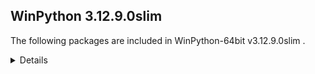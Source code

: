 ## WinPython 3.12.9.0slim

The following packages are included in WinPython-64bit v3.12.9.0slim .

<details>

### Tools

Name | Version | Description
-----|---------|------------


### Python packages

Name | Version | Description
-----|---------|------------
[Python](http://www.python.org/) | 3.12.9 | Python programming language with standard library
[absl_py](https://pypi.org/project/absl_py) | 2.0.0 | Abseil Python Common Libraries, see https://github.com/abseil/abseil-py.
[adbc_driver_manager](https://pypi.org/project/adbc_driver_manager) | 1.3.0 | A generic entrypoint for ADBC drivers.
[aiofiles](https://pypi.org/project/aiofiles) | 23.2.1 | File support for asyncio.
[aiohappyeyeballs](https://pypi.org/project/aiohappyeyeballs) | 2.4.4 | Happy Eyeballs for asyncio
[aiohttp](https://pypi.org/project/aiohttp) | 3.11.11 | Async http client/server framework (asyncio)
[aiosignal](https://pypi.org/project/aiosignal) | 1.3.1 | aiosignal: a list of registered asynchronous callbacks
[aiosqlite](https://pypi.org/project/aiosqlite) | 0.20.0 | asyncio bridge to the standard sqlite3 module
[alabaster](https://pypi.org/project/alabaster) | 0.7.16 | A light, configurable Sphinx theme
[alembic](https://pypi.org/project/alembic) | 1.13.1 | A database migration tool for SQLAlchemy.
[altair](https://pypi.org/project/altair) | 5.5.0 | Vega-Altair: A declarative statistical visualization library for Python.
[aniso8601](https://pypi.org/project/aniso8601) | 9.0.1 | A library for parsing ISO 8601 strings.
[annotated_types](https://pypi.org/project/annotated_types) | 0.6.0 | Reusable constraint types to use with typing.Annotated
[ansicolors](https://pypi.org/project/ansicolors) | 1.1.8 | ANSI colors for Python
[anthropic](https://pypi.org/project/anthropic) | 0.42.0 | The official Python library for the anthropic API
[anyio](https://pypi.org/project/anyio) | 4.7.0 | High level compatibility layer for multiple asynchronous event loop implementations
[anywidget](https://pypi.org/project/anywidget) | 0.9.12 | custom jupyter widgets made easy
[appdirs](https://pypi.org/project/appdirs) | 1.4.4 | A small Python module for determining appropriate platform-specific dirs, e.g. a "user data dir".
[argon2_cffi](https://pypi.org/project/argon2_cffi) | 23.1.0 | Argon2 for Python
[argon2_cffi_bindings](https://pypi.org/project/argon2_cffi_bindings) | 21.2.0 | Low-level CFFI bindings for Argon2
[array_api_compat](https://pypi.org/project/array_api_compat) | 1.10.0 | A wrapper around NumPy and other array libraries to make them compatible with the Array API standard
[arrow](https://pypi.org/project/arrow) | 1.3.0 | Better dates & times for Python
[asgi_csrf](https://pypi.org/project/asgi_csrf) | 0.9 | ASGI middleware for protecting against CSRF attacks
[asgiref](https://pypi.org/project/asgiref) | 3.8.1 | ASGI specs, helper code, and adapters
[asn1crypto](https://pypi.org/project/asn1crypto) | 1.5.1 | Fast ASN.1 parser and serializer with definitions for private keys, public keys, certificates, CRL, OCSP, CMS, PKCS#3, PKCS#7, PKCS#8, PKCS#12, 
[asteval](https://pypi.org/project/asteval) | 0.9.31 | Safe, minimalistic evaluator of python expression using ast module
[astroid](https://pypi.org/project/astroid) | 3.1.0 | An abstract syntax tree for Python with inference support.
[astropy](https://pypi.org/project/astropy) | 6.1.6 | Astronomy and astrophysics core library
[astropy_iers_data](https://pypi.org/project/astropy_iers_data) | 0.2024.12.23.0.33.24 | IERS Earth Rotation and Leap Second tables for the astropy core package
[asttokens](https://pypi.org/project/asttokens) | 2.4.1 | Annotate AST trees with source code positions
[async_lru](https://pypi.org/project/async_lru) | 2.0.4 | Simple LRU cache for asyncio
[atomicwrites](https://pypi.org/project/atomicwrites) | 1.4.0 | Atomic file writes.
[attrs](https://pypi.org/project/attrs) | 23.2.0 | Classes Without Boilerplate
[autopep8](https://pypi.org/project/autopep8) | 2.0.4 | A tool that automatically formats Python code to conform to the PEP 8 style guide
[azure_core](https://pypi.org/project/azure_core) | 1.30.2 | Microsoft Azure Core Library for Python
[azure_cosmos](https://pypi.org/project/azure_cosmos) | 4.7.0 | Microsoft Azure Cosmos Client Library for Python
[azure_identity](https://pypi.org/project/azure_identity) | 1.16.1 | Microsoft Azure Identity Library for Python
[babel](https://pypi.org/project/babel) | 2.16.0 | Internationalization utilities
[baresql](https://pypi.org/project/baresql) | 1.0.0 | playing SQL directly on Python datas
[bcrypt](https://pypi.org/project/bcrypt) | 4.0.1 | Modern password hashing for your software and your servers
[beautifulsoup4](https://pypi.org/project/beautifulsoup4) | 4.12.2 | Screen-scraping library
[binaryornot](https://pypi.org/project/binaryornot) | 0.4.4 | Ultra-lightweight pure Python package to check if a file is binary or text.
[black](https://pypi.org/project/black) | 24.10.0 | The uncompromising code formatter.
[bleach](https://pypi.org/project/bleach) | 6.1.0 | An easy safelist-based HTML-sanitizing tool.
[blinker](https://pypi.org/project/blinker) | 1.9.0 | Fast, simple object-to-object and broadcast signaling
[bokeh](https://pypi.org/project/bokeh) | 3.6.3 | Interactive plots and applications in the browser from Python
[branca](https://pypi.org/project/branca) | 0.8.0 | Generate complex HTML+JS pages with Python
[brotli](https://pypi.org/project/brotli) | 1.1.0 | Python bindings for the Brotli compression library
[build](https://pypi.org/project/build) | 1.2.2.post1 | A simple, correct Python build frontend
[cachetools](https://pypi.org/project/cachetools) | 5.4.0 | Extensible memoizing collections and decorators
[certifi](https://pypi.org/project/certifi) | 2024.6.2 | Python package for providing Mozilla's CA Bundle.
[cffi](https://pypi.org/project/cffi) | 1.17.1 | Foreign Function Interface for Python calling C code.
[chardet](https://pypi.org/project/chardet) | 5.2.0 | Universal encoding detector for Python 3
[charset_normalizer](https://pypi.org/project/charset_normalizer) | 3.4.0 | The Real First Universal Charset Detector. Open, modern and actively maintained alternative to Chardet.
[clarabel](https://pypi.org/project/clarabel) | 0.10.0 | Clarabel Conic Interior Point Solver for Rust / Python
[click](https://pypi.org/project/click) | 8.1.7 | Composable command line interface toolkit
[click_default_group](https://pypi.org/project/click_default_group) | 1.2.4 | click_default_group
[cloudpickle](https://pypi.org/project/cloudpickle) | 3.0.0 | Pickler class to extend the standard pickle.Pickler functionality
[cohere](https://pypi.org/project/cohere) | 5.13.12 | 
[colorama](https://pypi.org/project/colorama) | 0.4.6 | Cross-platform colored terminal text.
[colorcet](https://pypi.org/project/colorcet) | 3.1.0 | Collection of perceptually uniform colormaps
[colorlog](https://pypi.org/project/colorlog) | 6.8.2 | Add colours to the output of Python's logging module.
[comm](https://pypi.org/project/comm) | 0.2.2 | Jupyter Python Comm implementation, for usage in ipykernel, xeus-python etc.
[contourpy](https://pypi.org/project/contourpy) | 1.3.1 | Python library for calculating contours of 2D quadrilateral grids
[cookiecutter](https://pypi.org/project/cookiecutter) | 2.6.0 | A command-line utility that creates projects from project templates, e.g
[cryptography](https://pypi.org/project/cryptography) | 44.0.0 | cryptography is a package which provides cryptographic recipes and primitives to Python developers.
[cvxopt](https://pypi.org/project/cvxopt) | 1.3.2 | Convex optimization package
[cvxpy](https://pypi.org/project/cvxpy) | 1.6.0 | A domain-specific language for modeling convex optimization problems in Python.
[cycler](https://pypi.org/project/cycler) | 0.12.1 | Composable style cycles
[cython](https://pypi.org/project/cython) | 3.0.11 | The Cython compiler for writing C extensions in the Python language.
[cytoolz](https://pypi.org/project/cytoolz) | 1.0.1 | Cython implementation of Toolz: High performance functional utilities
[dask](https://pypi.org/project/dask) | 2024.12.1 | Parallel PyData with Task Scheduling
[dask_expr](https://pypi.org/project/dask_expr) | 1.1.21 | High Level Expressions for Dask 
[datasette](https://pypi.org/project/datasette) | 0.64.8 | An open source multi-tool for exploring and publishing data
[datasette_graphql](https://pypi.org/project/datasette_graphql) | 2.2 | Datasette plugin providing an automatic GraphQL API for your SQLite databases
[datashader](https://pypi.org/project/datashader) | 0.16.3 | Data visualization toolchain based on aggregating into a grid
[deap](https://pypi.org/project/deap) | 1.4.2 | Distributed Evolutionary Algorithms in Python
[debugpy](https://pypi.org/project/debugpy) | 1.8.0 | An implementation of the Debug Adapter Protocol for Python
[decorator](https://pypi.org/project/decorator) | 5.1.1 | Decorators for Humans
[defusedxml](https://pypi.org/project/defusedxml) | 0.7.1 | XML bomb protection for Python stdlib modules
[diff_match_patch](https://pypi.org/project/diff_match_patch) | 20230430 | Diff Match and Patch
[dill](https://pypi.org/project/dill) | 0.3.9 | serialize all of Python
[distributed](https://pypi.org/project/distributed) | 2024.12.1 | Distributed scheduler for Dask
[distro](https://pypi.org/project/distro) | 1.8.0 | Distro - an OS platform information API
[django](https://pypi.org/project/django) | 5.0.7 | A high-level Python web framework that encourages rapid development and clean, pragmatic design.
[dnspython](https://pypi.org/project/dnspython) | 2.6.1 | DNS toolkit
[docstring_to_markdown](https://pypi.org/project/docstring_to_markdown) | 0.13 | On the fly conversion of Python docstrings to markdown
[docutils](https://pypi.org/project/docutils) | 0.21.2 | Docutils -- Python Documentation Utilities
[duckdb](https://pypi.org/project/duckdb) | 1.2.0 | DuckDB in-process database
[entrypoints](https://pypi.org/project/entrypoints) | 0.4 | Discover and load entry points from installed packages.
[et_xmlfile](https://pypi.org/project/et_xmlfile) | 1.1.0 | An implementation of lxml.xmlfile for the standard library
[eval_type_backport](https://pypi.org/project/eval_type_backport) | 0.2.2 | Like `typing._eval_type`, but lets older Python versions use newer typing features.
[executing](https://pypi.org/project/executing) | 2.0.1 | Get the currently executing AST node of a frame, and other information
[faker](https://pypi.org/project/faker) | 33.3.1 | Faker is a Python package that generates fake data for you.
[fast_histogram](https://pypi.org/project/fast_histogram) | 0.14 | Fast simple 1D and 2D histograms
[fastapi](https://pypi.org/project/fastapi) | 0.115.6 | FastAPI framework, high performance, easy to learn, fast to code, ready for production
[fastavro](https://pypi.org/project/fastavro) | 1.10.0 | Fast read/write of AVRO files
[fastjsonschema](https://pypi.org/project/fastjsonschema) | 2.18.0 | Fastest Python implementation of JSON schema
[filelock](https://pypi.org/project/filelock) | 3.14.0 | A platform independent file lock.
[flake8](https://pypi.org/project/flake8) | 7.1.1 | the modular source code checker: pep8 pyflakes and co
[flask](https://pypi.org/project/flask) | 3.1.0 | A simple framework for building complex web applications.
[flit](https://pypi.org/project/flit) | 3.10.1 | A simple packaging tool for simple packages.
[flit_core](https://pypi.org/project/flit_core) | 3.10.1 | Distribution-building parts of Flit. See flit package for more information
[folium](https://pypi.org/project/folium) | 0.18.0 | Make beautiful maps with Leaflet.js & Python
[fonttools](https://pypi.org/project/fonttools) | 4.55.3 | Tools to manipulate font files
[fqdn](https://pypi.org/project/fqdn) | 1.5.1 | Validates fully-qualified domain names against RFC 1123, so that they are acceptable to modern bowsers
[frozenlist](https://pypi.org/project/frozenlist) | 1.5.0 | A list-like structure which implements collections.abc.MutableSequence
[fsspec](https://pypi.org/project/fsspec) | 2024.6.1 | File-system specification
[fuzzywuzzy](https://pypi.org/project/fuzzywuzzy) | 0.18.0 | Fuzzy string matching in python
[geographiclib](https://pypi.org/project/geographiclib) | 2.0 | The geodesic routines from GeographicLib
[geopandas](https://pypi.org/project/geopandas) | 1.0.1 | Geographic pandas extensions
[geopy](https://pypi.org/project/geopy) | 2.4.1 | Python Geocoding Toolbox
[gitdb](https://pypi.org/project/gitdb) | 4.0.10 | Git Object Database
[gitpython](https://pypi.org/project/gitpython) | 3.1.32 | GitPython is a Python library used to interact with Git repositories
[google_auth](https://pypi.org/project/google_auth) | 2.37.0 | Google Authentication Library
[graphene](https://pypi.org/project/graphene) | 3.3 | GraphQL Framework for Python
[graphql_core](https://pypi.org/project/graphql_core) | 3.2.3 | GraphQL implementation for Python, a port of GraphQL.js, the JavaScript reference implementation for GraphQL.
[graphql_relay](https://pypi.org/project/graphql_relay) | 3.2.0 | Relay library for graphql-core
[greenlet](https://pypi.org/project/greenlet) | 3.1.1 | Lightweight in-process concurrent programming
[griffe](https://pypi.org/project/griffe) | 1.5.5 | Signatures for entire Python programs
[groq](https://pypi.org/project/groq) | 0.13.1 | The official Python library for the groq API
[guidata](https://pypi.org/project/guidata) | 3.7.1 | Automatic GUI generation for easy dataset editing and display
[h11](https://pypi.org/project/h11) | 0.14.0 | A pure-Python, bring-your-own-I/O implementation of HTTP/1.1
[h2](https://pypi.org/project/h2) | 4.1.0 | HTTP/2 State-Machine based protocol implementation
[h5py](https://pypi.org/project/h5py) | 3.12.1 | Read and write HDF5 files from Python
[hatchling](https://pypi.org/project/hatchling) | 1.27.0 | Modern, extensible Python build backend
[holoviews](https://pypi.org/project/holoviews) | 1.20.0 | A high-level plotting API for the PyData ecosystem built on HoloViews.
[hpack](https://pypi.org/project/hpack) | 4.0.0 | Pure-Python HPACK header compression
[html5lib](https://pypi.org/project/html5lib) | 1.1 | HTML parser based on the WHATWG HTML specification
[httpcore](https://pypi.org/project/httpcore) | 1.0.5 | A minimal low-level HTTP client.
[httpie](https://pypi.org/project/httpie) | 3.2.4 | HTTPie: modern, user-friendly command-line HTTP client for the API era.
[httpx](https://pypi.org/project/httpx) | 0.27.2 | The next generation HTTP client.
[httpx_sse](https://pypi.org/project/httpx_sse) | 0.4.0 | Consume Server-Sent Event (SSE) messages with HTTPX.
[huggingface_hub](https://pypi.org/project/huggingface_hub) | 0.28.1 | Client library to download and publish models, datasets and other repos on the huggingface.co hub
[hupper](https://pypi.org/project/hupper) | 1.12 | Integrated process monitor for developing and reloading daemons.
[hvplot](https://pypi.org/project/hvplot) | 0.11.2 | A high-level plotting API for the PyData ecosystem built on HoloViews.
[hypercorn](https://pypi.org/project/hypercorn) | 0.16.0 | A ASGI Server based on Hyper libraries and inspired by Gunicorn
[hyperframe](https://pypi.org/project/hyperframe) | 6.0.1 | HTTP/2 framing layer for Python
[hypothesis](https://pypi.org/project/hypothesis) | 6.122.3 | A library for property-based testing
[idna](https://pypi.org/project/idna) | 3.7 | Internationalized Domain Names in Applications (IDNA)
[imageio](https://pypi.org/project/imageio) | 2.33.1 | Library for reading and writing a wide range of image, video, scientific, and volumetric data formats.
[imagesize](https://pypi.org/project/imagesize) | 1.4.1 | Getting image size from png/jpeg/jpeg2000/gif file
[imbalanced_learn](https://pypi.org/project/imbalanced_learn) | 0.13.0 | Toolbox for imbalanced dataset in machine learning
[importlib_metadata](https://pypi.org/project/importlib_metadata) | 7.1.0 | Read metadata from Python packages
[inflection](https://pypi.org/project/inflection) | 0.5.1 | A port of Ruby on Rails inflector to Python
[iniconfig](https://pypi.org/project/iniconfig) | 2.0.0 | brain-dead simple config-ini parsing
[intervaltree](https://pypi.org/project/intervaltree) | 3.0.2 | Editable interval tree data structure for Python 2 and 3
[ipycanvas](https://pypi.org/project/ipycanvas) | 0.13.3 | Interactive widgets library exposing the browser's Canvas API
[ipykernel](https://pypi.org/project/ipykernel) | 6.29.5 | IPython Kernel for Jupyter
[ipyleaflet](https://pypi.org/project/ipyleaflet) | 0.19.2 | A Jupyter widget for dynamic Leaflet maps
[ipympl](https://pypi.org/project/ipympl) | 0.9.6 | Matplotlib Jupyter Extension
[ipython](https://pypi.org/project/ipython) | 8.32.0 | IPython: Productive Interactive Computing
[ipython_genutils](https://pypi.org/project/ipython_genutils) | 0.2.0 | Vestigial utilities from IPython
[ipython_sql](https://pypi.org/project/ipython_sql) | 0.5.0 | RDBMS access via IPython
[ipywidgets](https://pypi.org/project/ipywidgets) | 8.1.5 | Jupyter interactive widgets
[isoduration](https://pypi.org/project/isoduration) | 20.11.0 | Operations with ISO 8601 durations
[isort](https://pypi.org/project/isort) | 5.13.2 | A Python utility / library to sort Python imports.
[itsdangerous](https://pypi.org/project/itsdangerous) | 2.2.0 | Safely pass data to untrusted environments and back.
[janus](https://pypi.org/project/janus) | 2.0.0 | Mixed sync-async queue to interoperate between asyncio tasks and classic threads
[jaraco_classes](https://pypi.org/project/jaraco_classes) | 3.4.0 | Utility functions for Python class constructs
[jaraco_context](https://pypi.org/project/jaraco_context) | 6.0.1 | Useful decorators and context managers
[jaraco_functools](https://pypi.org/project/jaraco_functools) | 4.1.0 | Functools like those found in stdlib
[jedi](https://pypi.org/project/jedi) | 0.19.2 | An autocompletion tool for Python that can be used for text editors.
[jellyfish](https://pypi.org/project/jellyfish) | 1.1.3 | Approximate and phonetic matching of strings.
[jinja2](https://pypi.org/project/jinja2) | 3.1.2 | A very fast and expressive template engine.
[jiter](https://pypi.org/project/jiter) | 0.8.2 | Fast iterable JSON parser.
[joblib](https://pypi.org/project/joblib) | 1.4.2 | Lightweight pipelining with Python functions
[json5](https://pypi.org/project/json5) | 0.9.14 | A Python implementation of the JSON5 data format.
[jsonpatch](https://pypi.org/project/jsonpatch) | 1.33 | Apply JSON-Patches (RFC 6902) 
[jsonpath_python](https://pypi.org/project/jsonpath_python) | 1.0.6 | A more powerful JSONPath implementation in modern python
[jsonpointer](https://pypi.org/project/jsonpointer) | 2.4 | Identify specific nodes in a JSON document (RFC 6901) 
[jsonschema](https://pypi.org/project/jsonschema) | 4.19.2 | An implementation of JSON Schema validation for Python
[jsonschema_specifications](https://pypi.org/project/jsonschema_specifications) | 2023.12.1 | The JSON Schema meta-schemas and vocabularies, exposed as a Registry
[julia](https://pypi.org/project/julia) | 0.6.2 | Julia/Python bridge with IPython support.
[jupyter](https://pypi.org/project/jupyter) | 1.1.1 | Jupyter metapackage. Install all the Jupyter components in one go.
[jupyter_bokeh](https://pypi.org/project/jupyter_bokeh) | 4.0.5 | A Jupyter extension for rendering Bokeh content.
[jupyter_client](https://pypi.org/project/jupyter_client) | 8.6.2 | Jupyter protocol implementation and client libraries
[jupyter_console](https://pypi.org/project/jupyter_console) | 6.6.3 | Jupyter terminal console
[jupyter_core](https://pypi.org/project/jupyter_core) | 5.7.2 | Jupyter core package. A base package on which Jupyter projects rely.
[jupyter_events](https://pypi.org/project/jupyter_events) | 0.10.0 | Jupyter Event System library
[jupyter_leaflet](https://pypi.org/project/jupyter_leaflet) | 0.19.2 | ipyleaflet extensions for JupyterLab and Jupyter Notebook
[jupyter_lsp](https://pypi.org/project/jupyter_lsp) | 2.2.5 | Multi-Language Server WebSocket proxy for Jupyter Notebook/Lab server
[jupyter_server](https://pypi.org/project/jupyter_server) | 2.14.2 | The backend—i.e. core services, APIs, and REST endpoints—to Jupyter web applications.
[jupyter_server_terminals](https://pypi.org/project/jupyter_server_terminals) | 0.5.3 | A Jupyter Server Extension Providing Terminals.
[jupyterlab](https://pypi.org/project/jupyterlab) | 4.3.5 | JupyterLab computational environment
[jupyterlab_pygments](https://pypi.org/project/jupyterlab_pygments) | 0.3.0 | Pygments theme using JupyterLab CSS variables
[jupyterlab_server](https://pypi.org/project/jupyterlab_server) | 2.27.3 | A set of server components for JupyterLab and JupyterLab like applications.
[jupyterlab_widgets](https://pypi.org/project/jupyterlab_widgets) | 3.0.13 | Jupyter interactive widgets for JupyterLab
[keras](https://pypi.org/project/keras) | 3.8.0 | Multi-backend Keras
[keyring](https://pypi.org/project/keyring) | 25.6.0 | Store and access your passwords safely.
[kiwisolver](https://pypi.org/project/kiwisolver) | 1.4.8 | A fast implementation of the Cassowary constraint solver
[langchain](https://pypi.org/project/langchain) | 0.3.18 | Building applications with LLMs through composability
[langchain_core](https://pypi.org/project/langchain_core) | 0.3.34 | Building applications with LLMs through composability
[langchain_text_splitters](https://pypi.org/project/langchain_text_splitters) | 0.3.6 | LangChain text splitting utilities
[langsmith](https://pypi.org/project/langsmith) | 0.2.11 | Client library to connect to the LangSmith LLM Tracing and Evaluation Platform.
[lazy_loader](https://pypi.org/project/lazy_loader) | 0.4 | Makes it easy to load subpackages and functions on demand.
[linkify_it_py](https://pypi.org/project/linkify_it_py) | 2.0.2 | Links recognition library with FULL unicode support.
[llvmlite](https://pypi.org/project/llvmlite) | 0.44.0 | lightweight wrapper around basic LLVM functionality
[lmfit](https://pypi.org/project/lmfit) | 1.3.1 | Least-Squares Minimization with Bounds and Constraints
[locket](https://pypi.org/project/locket) | 1.0.0 | File-based locks for Python on Linux and Windows
[logfire_api](https://pypi.org/project/logfire_api) | 3.5.3 | Shim for the Logfire SDK which does nothing unless Logfire is installed
[lxml](https://pypi.org/project/lxml) | 5.3.0 | Powerful and Pythonic XML processing library combining libxml2/libxslt with the ElementTree API.
[mako](https://pypi.org/project/mako) | 1.3.5 | A super-fast templating language that borrows the best ideas from the existing templating languages.
[markdown](https://pypi.org/project/markdown) | 3.5.1 | Python implementation of John Gruber's Markdown.
[markdown_it_py](https://pypi.org/project/markdown_it_py) | 2.2.0 | Python port of markdown-it. Markdown parsing, done right!
[markupsafe](https://pypi.org/project/markupsafe) | 3.0.2 | Safely add untrusted strings to HTML/XML markup.
[matplotlib](https://pypi.org/project/matplotlib) | 3.10.0 | Python plotting package
[matplotlib_inline](https://pypi.org/project/matplotlib_inline) | 0.1.7 | Inline Matplotlib backend for Jupyter
[maturin](https://pypi.org/project/maturin) | 1.8.1 | Build and publish crates with pyo3, cffi and uniffi bindings as well as rust binaries as python packages
[mccabe](https://pypi.org/project/mccabe) | 0.7.0 | McCabe checker, plugin for flake8
[mdit_py_plugins](https://pypi.org/project/mdit_py_plugins) | 0.3.5 | Collection of plugins for markdown-it-py
[mdurl](https://pypi.org/project/mdurl) | 0.1.2 | Markdown URL utilities
[mercantile](https://pypi.org/project/mercantile) | 1.2.1 | Web mercator XYZ tile utilities
[mergedeep](https://pypi.org/project/mergedeep) | 1.3.4 | A deep merge function for 🐍.
[missingno](https://pypi.org/project/missingno) | 0.5.1 | Missing data visualization module for Python.
[mistralai](https://pypi.org/project/mistralai) | 1.2.5 | Python Client SDK for the Mistral AI API.
[mistune](https://pypi.org/project/mistune) | 2.0.5 | A sane Markdown parser with useful plugins and renderers
[mizani](https://pypi.org/project/mizani) | 0.11.4 | Scales for Python
[ml_dtypes](https://pypi.org/project/ml_dtypes) | 0.5.0 | 
[mlxtend](https://pypi.org/project/mlxtend) | 0.23.3 | Machine Learning Library Extensions
[more_itertools](https://pypi.org/project/more_itertools) | 10.2.0 | More routines for operating on iterables, beyond itertools
[mpl_scatter_density](https://pypi.org/project/mpl_scatter_density) | 0.7 | Matplotlib helpers to make density scatter plots
[mpld3](https://pypi.org/project/mpld3) | 0.5.8 | D3 Viewer for Matplotlib
[mpmath](https://pypi.org/project/mpmath) | 1.3.0 | Python library for arbitrary-precision floating-point arithmetic
[msal](https://pypi.org/project/msal) | 1.30.0 | The Microsoft Authentication Library (MSAL) for Python library enables your app to access the Microsoft Cloud by supporting authentication of us
[msal_extensions](https://pypi.org/project/msal_extensions) | 1.2.0 | Microsoft Authentication Library extensions (MSAL EX) provides a persistence API that can save your data on disk, encrypted on Windows, macOS an
[msgpack](https://pypi.org/project/msgpack) | 1.1.0 | MessagePack serializer
[multidict](https://pypi.org/project/multidict) | 6.1.0 | multidict implementation
[multipledispatch](https://pypi.org/project/multipledispatch) | 1.0.0 | Multiple dispatch
[mutagen](https://pypi.org/project/mutagen) | 1.47.0 | read and write audio tags for many formats
[mypy](https://pypi.org/project/mypy) | 1.14.0 | Optional static typing for Python
[mypy_extensions](https://pypi.org/project/mypy_extensions) | 1.0.0 | Type system extensions for programs checked with the mypy type checker.
[mysql_connector_python](https://pypi.org/project/mysql_connector_python) | 8.0.21 | MySQL driver written in Python
[namex](https://pypi.org/project/namex) | 0.0.8 | A simple utility to separate the implementation of your Python package and its public API surface.
[narwhals](https://pypi.org/project/narwhals) | 1.21.1 | Extremely lightweight compatibility layer between dataframe libraries
[nbclient](https://pypi.org/project/nbclient) | 0.10.0 | A client library for executing notebooks. Formerly nbconvert's ExecutePreprocessor.
[nbconvert](https://pypi.org/project/nbconvert) | 7.16.1 | Converting Jupyter Notebooks (.ipynb files) to other formats
[nbformat](https://pypi.org/project/nbformat) | 5.10.4 | The Jupyter Notebook format
[nest_asyncio](https://pypi.org/project/nest_asyncio) | 1.6.0 | Patch asyncio to allow nested event loops
[networkx](https://pypi.org/project/networkx) | 3.4.2 | Python package for creating and manipulating graphs and networks
[nh3](https://pypi.org/project/nh3) | 0.2.18 | Python bindings to the ammonia HTML sanitization library.
[nltk](https://pypi.org/project/nltk) | 3.9.1 | Natural Language Toolkit
[notebook](https://pypi.org/project/notebook) | 7.3.1 | Jupyter Notebook - A web-based notebook environment for interactive computing
[notebook_shim](https://pypi.org/project/notebook_shim) | 0.2.4 | A shim layer for notebook traits and config
[numba](https://pypi.org/project/numba) | 0.61.0 | compiling Python code using LLVM
[numpy](https://pypi.org/project/numpy) | 2.1.3 | Fundamental package for array computing in Python
[numpydoc](https://pypi.org/project/numpydoc) | 1.6.0 | Sphinx extension to support docstrings in Numpy format
[openai](https://pypi.org/project/openai) | 1.61.1 | The official Python library for the openai API
[opencv_python](https://pypi.org/project/opencv_python) | 4.10.0.84 | Wrapper package for OpenCV python bindings.
[openpyxl](https://pypi.org/project/openpyxl) | 3.1.2 | A Python library to read/write Excel 2010 xlsx/xlsm files
[optree](https://pypi.org/project/optree) | 0.13.1 | Optimized PyTree Utilities.
[optuna](https://pypi.org/project/optuna) | 3.6.1 | A hyperparameter optimization framework
[orjson](https://pypi.org/project/orjson) | 3.10.12 | Fast, correct Python JSON library supporting dataclasses, datetimes, and numpy
[osqp](https://pypi.org/project/osqp) | 0.6.7.post3 | OSQP: The Operator Splitting QP Solver
[outcome](https://pypi.org/project/outcome) | 1.3.0.post0 | Capture the outcome of Python function calls.
[overrides](https://pypi.org/project/overrides) | 7.7.0 | A decorator to automatically detect mismatch when overriding a method.
[packaging](https://pypi.org/project/packaging) | 24.2 | Core utilities for Python packages
[pandas](https://pypi.org/project/pandas) | 2.2.3 | Powerful data structures for data analysis, time series, and statistics
[pandocfilters](https://pypi.org/project/pandocfilters) | 1.5.0 | Utilities for writing pandoc filters in python
[panel](https://pypi.org/project/panel) | 1.6.0 | The powerful data exploration & web app framework for Python.
[papermill](https://pypi.org/project/papermill) | 2.6.0 | Parameterize and run Jupyter and nteract Notebooks
[param](https://pypi.org/project/param) | 2.1.1 | Make your Python code clearer and more reliable by declaring Parameters.
[paramiko](https://pypi.org/project/paramiko) | 2.8.0 | SSH2 protocol library
[parso](https://pypi.org/project/parso) | 0.8.4 | A Python Parser
[partd](https://pypi.org/project/partd) | 1.4.0 | Appendable key-value storage
[pathspec](https://pypi.org/project/pathspec) | 0.11.0 | Utility library for gitignore style pattern matching of file paths.
[patsy](https://pypi.org/project/patsy) | 0.5.6 | A Python package for describing statistical models and for building design matrices.
[pep8](https://pypi.org/project/pep8) | 1.7.1 | Python style guide checker
[pexpect](https://pypi.org/project/pexpect) | 4.8.0 | Pexpect allows easy control of interactive console applications.
[pg8000](https://pypi.org/project/pg8000) | 1.23.0 | PostgreSQL interface library
[pickleshare](https://pypi.org/project/pickleshare) | 0.7.5 | Tiny 'shelve'-like database with concurrency support
[pillow](https://pypi.org/project/pillow) | 11.1.0 | Python Imaging Library (Fork)
[pint](https://pypi.org/project/pint) | 0.23 | Physical quantities module
[pip](https://pypi.org/project/pip) | 24.3.1 | The PyPA recommended tool for installing Python packages.
[pkginfo](https://pypi.org/project/pkginfo) | 1.11.2 | Query metadata from sdists / bdists / installed packages.
[platformdirs](https://pypi.org/project/platformdirs) | 4.2.2 | A small Python package for determining appropriate platform-specific dirs, e.g. a `user data dir`.
[plotly](https://pypi.org/project/plotly) | 5.24.1 | An open-source, interactive data visualization library for Python
[plotnine](https://pypi.org/project/plotnine) | 0.13.6 | A Grammar of Graphics for Python
[plotpy](https://pypi.org/project/plotpy) | 2.7.2 | Curve and image plotting tools for Python/Qt applications
[pluggy](https://pypi.org/project/pluggy) | 1.5.0 | plugin and hook calling mechanisms for python
[ply](https://pypi.org/project/ply) | 3.11 | Python Lex & Yacc
[polars](https://pypi.org/project/polars) | 1.22.0 | Blazingly fast DataFrame library
[portalocker](https://pypi.org/project/portalocker) | 2.7.0 | Wraps the portalocker recipe for easy usage
[prettytable](https://pypi.org/project/prettytable) | 3.3.0 | A simple Python library for easily displaying tabular data in a visually appealing ASCII table format
[prince](https://pypi.org/project/prince) | 0.15.0 | Factor analysis in Python: PCA, CA, MCA, MFA, FAMD, GPA
[priority](https://pypi.org/project/priority) | 2.0.0 | A pure-Python implementation of the HTTP/2 priority tree
[prometheus_client](https://pypi.org/project/prometheus_client) | 0.18.0 | Python client for the Prometheus monitoring system.
[prompt_toolkit](https://pypi.org/project/prompt_toolkit) | 3.0.48 | Library for building powerful interactive command lines in Python
[propcache](https://pypi.org/project/propcache) | 0.2.1 | Accelerated property cache
[protobuf](https://pypi.org/project/protobuf) | 5.27.3 | 
[psutil](https://pypi.org/project/psutil) | 5.9.8 | Cross-platform lib for process and system monitoring in Python.
[psygnal](https://pypi.org/project/psygnal) | 0.11.1 | Fast python callback/event system modeled after Qt Signals
[ptpython](https://pypi.org/project/ptpython) | 3.0.29 | Python REPL build on top of prompt_toolkit
[ptyprocess](https://pypi.org/project/ptyprocess) | 0.7.0 | Run a subprocess in a pseudo terminal
[pure_eval](https://pypi.org/project/pure_eval) | 0.2.2 | Safely evaluate AST nodes without side effects
[pyarrow](https://pypi.org/project/pyarrow) | 19.0.0 | Python library for Apache Arrow
[pyasn1](https://pypi.org/project/pyasn1) | 0.4.8 | ASN.1 types and codecs
[pyasn1_modules](https://pypi.org/project/pyasn1_modules) | 0.2.8 | A collection of ASN.1-based protocols modules.
[pybind11](https://pypi.org/project/pybind11) | 2.13.6 | Seamless operability between C++11 and Python
[pycodestyle](https://pypi.org/project/pycodestyle) | 2.12.0 | Python style guide checker
[pycparser](https://pypi.org/project/pycparser) | 2.22 | C parser in Python
[pycryptodomex](https://pypi.org/project/pycryptodomex) | 3.20.0 | Cryptographic library for Python
[pyct](https://pypi.org/project/pyct) | 0.5.0 | Python package common tasks for users (e.g. copy examples, fetch data, ...)
[pydantic](https://pypi.org/project/pydantic) | 2.10.6 | Data validation using Python type hints
[pydantic_ai](https://pypi.org/project/pydantic_ai) | 0.0.24 | Agent Framework / shim to use Pydantic with LLMs
[pydantic_ai_slim](https://pypi.org/project/pydantic_ai_slim) | 0.0.24 | Agent Framework / shim to use Pydantic with LLMs, slim package
[pydantic_core](https://pypi.org/project/pydantic_core) | 2.27.2 | Core functionality for Pydantic validation and serialization
[pydantic_graph](https://pypi.org/project/pydantic_graph) | 0.0.24 | Graph and state machine library
[pydeck](https://pypi.org/project/pydeck) | 0.9.1 | Widget for deck.gl maps
[pydocstyle](https://pypi.org/project/pydocstyle) | 6.3.0 | Python docstring style checker
[pydub](https://pypi.org/project/pydub) | 0.25.1 | Manipulate audio with an simple and easy high level interface
[pyerfa](https://pypi.org/project/pyerfa) | 2.0.1.4 | Python bindings for ERFA
[pyflakes](https://pypi.org/project/pyflakes) | 3.2.0 | passive checker of Python programs
[pygments](https://pypi.org/project/pygments) | 2.19.1 | Pygments is a syntax highlighting package written in Python.
[pyjwt](https://pypi.org/project/pyjwt) | 2.8.0 | JSON Web Token implementation in Python
[pylint](https://pypi.org/project/pylint) | 3.1.0 | python code static checker
[pylint_venv](https://pypi.org/project/pylint_venv) | 3.0.3 | pylint-venv provides a Pylint init-hook to use the same Pylint installation with different virtual environments.
[pyls_spyder](https://pypi.org/project/pyls_spyder) | 0.4.0 | Spyder extensions for the python-lsp-server
[pymongo](https://pypi.org/project/pymongo) | 4.10.1 | Python driver for MongoDB <http://www.mongodb.org>
[pympler](https://pypi.org/project/pympler) | 1.0.1 | A development tool to measure, monitor and analyze the memory behavior of Python objects.
[pynacl](https://pypi.org/project/pynacl) | 1.5.0 | Python binding to the Networking and Cryptography (NaCl) library
[pynndescent](https://pypi.org/project/pynndescent) | 0.5.12 | Nearest Neighbor Descent
[pyodbc](https://pypi.org/project/pyodbc) | 5.2.0 | DB API module for ODBC
[pyogrio](https://pypi.org/project/pyogrio) | 0.10.0 | Vectorized spatial vector file format I/O using GDAL/OGR
[pyomo](https://pypi.org/project/pyomo) | 6.8.2 | Pyomo: Python Optimization Modeling Objects
[pypandoc](https://pypi.org/project/pypandoc) | 1.5 | Thin wrapper for pandoc.
[pyparsing](https://pypi.org/project/pyparsing) | 3.2.1 | pyparsing module - Classes and methods to define and execute parsing grammars
[pypdf](https://pypi.org/project/pypdf) | 5.1.0 | A pure-python PDF library capable of splitting, merging, cropping, and transforming PDF files
[pyproj](https://pypi.org/project/pyproj) | 3.7.0 | Python interface to PROJ (cartographic projections and coordinate transformations library)
[pyproject_hooks](https://pypi.org/project/pyproject_hooks) | 1.1.0 | Wrappers to call pyproject.toml-based build backend hooks.
[pyqt5](https://pypi.org/project/pyqt5) | 5.15.10 | Python bindings for the Qt cross platform application toolkit
[pyqt5_qt5](https://pypi.org/project/pyqt5_qt5) | 5.15.2 | The subset of a Qt installation needed by PyQt5.
[pyqt5_sip](https://pypi.org/project/pyqt5_sip) | 12.16.1 | The sip module support for PyQt5
[pyqtgraph](https://pypi.org/project/pyqtgraph) | 0.13.7 | Scientific Graphics and GUI Library for Python
[pyqtwebengine](https://pypi.org/project/pyqtwebengine) | 5.15.6 | Python bindings for the Qt WebEngine framework
[pyqtwebengine_qt5](https://pypi.org/project/pyqtwebengine_qt5) | 5.15.2 | The subset of a Qt installation needed by PyQtWebEngine.
[pyserial](https://pypi.org/project/pyserial) | 3.5 | Python Serial Port Extension
[pysocks](https://pypi.org/project/pysocks) | 1.7.1 | A Python SOCKS client module. See https://github.com/Anorov/PySocks for more information.
[pyspnego](https://pypi.org/project/pyspnego) | 0.11.2 | Windows Negotiate Authentication Client and Server
[pytest](https://pypi.org/project/pytest) | 8.2.2 | pytest: simple powerful testing with Python
[python_barcode](https://pypi.org/project/python_barcode) | 0.15.1 | Create standard barcodes with Python. No external modules needed. (optional Pillow support included).
[python_dateutil](https://pypi.org/project/python_dateutil) | 2.8.2 | Extensions to the standard Python datetime module
[python_dotenv](https://pypi.org/project/python_dotenv) | 1.0.1 | Read key-value pairs from a .env file and set them as environment variables
[python_json_logger](https://pypi.org/project/python_json_logger) | 2.0.7 | A python library adding a json log formatter
[python_lsp_black](https://pypi.org/project/python_lsp_black) | 2.0.0 | Black plugin for the Python LSP Server
[python_lsp_jsonrpc](https://pypi.org/project/python_lsp_jsonrpc) | 1.1.2 | JSON RPC 2.0 server library
[python_lsp_server](https://pypi.org/project/python_lsp_server) | 1.12.0 | Python Language Server for the Language Server Protocol
[python_multipart](https://pypi.org/project/python_multipart) | 0.0.9 | A streaming multipart parser for Python
[python_slugify](https://pypi.org/project/python_slugify) | 8.0.4 | A Python slugify application that also handles Unicode
[pythonqwt](https://pypi.org/project/pythonqwt) | 0.14.4 | Qt plotting widgets for Python
[pytoolconfig](https://pypi.org/project/pytoolconfig) | 1.3.1 | Python tool configuration
[pytz](https://pypi.org/project/pytz) | 2024.1 | World timezone definitions, modern and historical
[pyusb](https://pypi.org/project/pyusb) | 1.3.1 | Easy USB access for Python
[pyviz_comms](https://pypi.org/project/pyviz_comms) | 3.0.3 | A JupyterLab extension for rendering HoloViz content.
[pywavelets](https://pypi.org/project/pywavelets) | 1.8.0 | PyWavelets, wavelet transform module
[pywin32](https://pypi.org/project/pywin32) | 308 | Python for Window Extensions
[pywin32_ctypes](https://pypi.org/project/pywin32_ctypes) | 0.2.2 | A (partial) reimplementation of pywin32 using ctypes/cffi
[pywinpty](https://pypi.org/project/pywinpty) | 2.0.14 | Pseudo terminal support for Windows from Python.
[pyyaml](https://pypi.org/project/pyyaml) | 6.0.2 | YAML parser and emitter for Python
[pyzmq](https://pypi.org/project/pyzmq) | 26.2.0 | Python bindings for 0MQ
[qdarkstyle](https://pypi.org/project/qdarkstyle) | 3.2.3 | The most complete dark/light style sheet for C++/Python and Qt applications
[qdldl](https://pypi.org/project/qdldl) | 0.1.7.post5 | QDLDL, a free LDL factorization routine.
[qrcode](https://pypi.org/project/qrcode) | 8.0 | QR Code image generator
[qstylizer](https://pypi.org/project/qstylizer) | 0.2.2 | Stylesheet Generator for PyQt{4-5}/PySide{1-2}
[qtawesome](https://pypi.org/project/qtawesome) | 1.3.1 | FontAwesome icons in PyQt and PySide applications
[qtconsole](https://pypi.org/project/qtconsole) | 5.5.2 | Jupyter Qt console
[qtpy](https://pypi.org/project/qtpy) | 2.4.1 | Provides an abstraction layer on top of the various Qt bindings (PyQt5/6 and PySide2/6).
[quantecon](https://pypi.org/project/quantecon) | 0.7.2 | Import the main names to top level.
[quart](https://pypi.org/project/quart) | 0.19.4 | A Python ASGI web microframework with the same API as Flask
[rapidfuzz](https://pypi.org/project/rapidfuzz) | 3.9.6 | rapid fuzzy string matching
[readme_renderer](https://pypi.org/project/readme_renderer) | 44.0 | readme_renderer is a library for rendering readme descriptions for Warehouse
[redis](https://pypi.org/project/redis) | 5.0.8 | Python client for Redis database and key-value store
[referencing](https://pypi.org/project/referencing) | 0.35.1 | JSON Referencing + Python
[regex](https://pypi.org/project/regex) | 2024.11.6 | Alternative regular expression module, to replace re.
[reportlab](https://pypi.org/project/reportlab) | 4.2.5 | The Reportlab Toolkit
[requests](https://pypi.org/project/requests) | 2.32.3 | Python HTTP for Humans.
[requests_ntlm](https://pypi.org/project/requests_ntlm) | 1.3.0 | This package allows for HTTP NTLM authentication using the requests library.
[requests_toolbelt](https://pypi.org/project/requests_toolbelt) | 1.0.0 | A utility belt for advanced users of python-requests
[rfc3339_validator](https://pypi.org/project/rfc3339_validator) | 0.1.4 | A pure python RFC3339 validator
[rfc3986](https://pypi.org/project/rfc3986) | 2.0.0 | Validating URI References per RFC 3986
[rfc3986_validator](https://pypi.org/project/rfc3986_validator) | 0.1.1 | Pure python rfc3986 validator
[rich](https://pypi.org/project/rich) | 13.9.4 | Render rich text, tables, progress bars, syntax highlighting, markdown and more to the terminal
[rope](https://pypi.org/project/rope) | 1.12.0 | a python refactoring library...
[rpds_py](https://pypi.org/project/rpds_py) | 0.22.3 | Python bindings to Rust's persistent data structures (rpds)
[rsa](https://pypi.org/project/rsa) | 4.7.2 | Pure-Python RSA implementation
[rtree](https://pypi.org/project/rtree) | 1.1.0 | R-Tree spatial index for Python GIS
[rx](https://pypi.org/project/rx) | 3.1.1 | Reactive Extensions (Rx) for Python
[scikit_image](https://pypi.org/project/scikit_image) | 0.25.0 | Image processing in Python
[scikit_learn](https://pypi.org/project/scikit_learn) | 1.6.1 | A set of python modules for machine learning and data mining
[scipy](https://pypi.org/project/scipy) | 1.15.1 | Fundamental algorithms for scientific computing in Python
[scramp](https://pypi.org/project/scramp) | 1.4.5 | An implementation of the SCRAM protocol.
[scs](https://pypi.org/project/scs) | 3.2.7.post2 | Splitting conic solver
[seaborn](https://pypi.org/project/seaborn) | 0.13.2 | Statistical data visualization
[send2trash](https://pypi.org/project/send2trash) | 1.8.2 | Send file to trash natively under Mac OS X, Windows and Linux
[setuptools](https://pypi.org/project/setuptools) | 75.6.0 | Easily download, build, install, upgrade, and uninstall Python packages
[shapely](https://pypi.org/project/shapely) | 2.0.6 | Manipulation and analysis of geometric objects
[simplejson](https://pypi.org/project/simplejson) | 3.19.3 | Simple, fast, extensible JSON encoder/decoder for Python
[simpy](https://pypi.org/project/simpy) | 4.0.1 | Event discrete, process based simulation for Python.
[six](https://pypi.org/project/six) | 1.16.0 | Python 2 and 3 compatibility utilities
[sklearn_compat](https://pypi.org/project/sklearn_compat) | 0.1.3 | Ease support for compatible scikit-learn estimators across versions
[smmap](https://pypi.org/project/smmap) | 5.0.0 | A pure Python implementation of a sliding window memory map manager
[sniffio](https://pypi.org/project/sniffio) | 1.3.0 | Sniff out which async library your code is running under
[snowballstemmer](https://pypi.org/project/snowballstemmer) | 2.2.0 | This package provides 29 stemmers for 28 languages generated from Snowball algorithms.
[sortedcontainers](https://pypi.org/project/sortedcontainers) | 2.4.0 | Sorted Containers -- Sorted List, Sorted Dict, Sorted Set
[sounddevice](https://pypi.org/project/sounddevice) | 0.5.1 | Play and Record Sound with Python
[soupsieve](https://pypi.org/project/soupsieve) | 2.6 | A modern CSS selector implementation for Beautiful Soup.
[sphinx](https://pypi.org/project/sphinx) | 7.3.7 | Python documentation generator
[sphinx_rtd_theme](https://pypi.org/project/sphinx_rtd_theme) | 3.0.2 | Read the Docs theme for Sphinx
[sphinxcontrib_applehelp](https://pypi.org/project/sphinxcontrib_applehelp) | 2.0.0 | sphinxcontrib-applehelp is a Sphinx extension which outputs Apple help books
[sphinxcontrib_devhelp](https://pypi.org/project/sphinxcontrib_devhelp) | 2.0.0 | sphinxcontrib-devhelp is a sphinx extension which outputs Devhelp documents
[sphinxcontrib_htmlhelp](https://pypi.org/project/sphinxcontrib_htmlhelp) | 2.1.0 | sphinxcontrib-htmlhelp is a sphinx extension which renders HTML help files
[sphinxcontrib_jquery](https://pypi.org/project/sphinxcontrib_jquery) | 4.1 | Extension to include jQuery on newer Sphinx releases
[sphinxcontrib_jsmath](https://pypi.org/project/sphinxcontrib_jsmath) | 1.0.1 | A sphinx extension which renders display math in HTML via JavaScript
[sphinxcontrib_qthelp](https://pypi.org/project/sphinxcontrib_qthelp) | 2.0.0 | sphinxcontrib-qthelp is a sphinx extension which outputs QtHelp documents
[sphinxcontrib_serializinghtml](https://pypi.org/project/sphinxcontrib_serializinghtml) | 2.0.0 | sphinxcontrib-serializinghtml is a sphinx extension which outputs "serialized" HTML files (json and pickle)
[spyder](https://pypi.org/project/spyder) | 5.5.6 | The Scientific Python Development Environment
[spyder_kernels](https://pypi.org/project/spyder_kernels) | 2.5.2 | Jupyter kernels for Spyder's console
[sqlalchemy](https://pypi.org/project/sqlalchemy) | 2.0.35 | Database Abstraction Library
[sqlite_bro](https://pypi.org/project/sqlite_bro) | 0.13.1 | a graphic SQLite Client in 1 Python file
[sqlite_fts4](https://pypi.org/project/sqlite_fts4) | 1.0.3 | Python functions for working with SQLite FTS4 search
[sqlite_utils](https://pypi.org/project/sqlite_utils) | 3.38 | CLI tool and Python library for manipulating SQLite databases
[sqlparse](https://pypi.org/project/sqlparse) | 0.5.3 | A non-validating SQL parser.
[squarify](https://pypi.org/project/squarify) | 0.4.4 | Pure Python implementation of the squarify treemap layout algorithm
[sspilib](https://pypi.org/project/sspilib) | 0.2.0 | SSPI API bindings for Python
[stack_data](https://pypi.org/project/stack_data) | 0.6.3 | Extract data from python stack frames and tracebacks for informative displays
[starlette](https://pypi.org/project/starlette) | 0.41.3 | The little ASGI library that shines.
[statsmodels](https://pypi.org/project/statsmodels) | 0.14.4 | Statistical computations and models for Python
[streamlit](https://pypi.org/project/streamlit) | 1.41.1 | A faster way to build and share data apps
[streamz](https://pypi.org/project/streamz) | 0.6.3 | Streams
[sympy](https://pypi.org/project/sympy) | 1.13.3 | Computer algebra system (CAS) in Python
[tabulate](https://pypi.org/project/tabulate) | 0.9.0 | Pretty-print tabular data
[tblib](https://pypi.org/project/tblib) | 3.0.0 | Traceback serialization library.
[tenacity](https://pypi.org/project/tenacity) | 9.0.0 | Retry code until it succeeds
[termcolor](https://pypi.org/project/termcolor) | 2.5.0 | ANSI color formatting for output in terminal
[terminado](https://pypi.org/project/terminado) | 0.18.1 | Tornado websocket backend for the Xterm.js Javascript terminal emulator library.
[text_unidecode](https://pypi.org/project/text_unidecode) | 1.3 | The most basic Text::Unidecode port
[textdistance](https://pypi.org/project/textdistance) | 4.6.3 | Compute distance between the two texts.
[thefuzz](https://pypi.org/project/thefuzz) | 0.22.1 | Fuzzy string matching in python
[threadpoolctl](https://pypi.org/project/threadpoolctl) | 3.5.0 | threadpoolctl
[three_merge](https://pypi.org/project/three_merge) | 0.1.1 | Simple library for merging two strings with respect to a base one
[tifffile](https://pypi.org/project/tifffile) | 2025.1.10 | Read and write TIFF files
[tiktoken](https://pypi.org/project/tiktoken) | 0.8.0 | tiktoken is a fast BPE tokeniser for use with OpenAI's models
[tinycss2](https://pypi.org/project/tinycss2) | 1.4.0 | A tiny CSS parser
[tokenizers](https://pypi.org/project/tokenizers) | 0.21.0 | 
[toml](https://pypi.org/project/toml) | 0.10.2 | Python Library for Tom's Obvious, Minimal Language
[tomli](https://pypi.org/project/tomli) | 2.2.1 | A lil' TOML parser
[tomli_w](https://pypi.org/project/tomli_w) | 1.1.0 | A lil' TOML writer
[tomlkit](https://pypi.org/project/tomlkit) | 0.13.2 | Style preserving TOML library
[toolz](https://pypi.org/project/toolz) | 1.0.0 | List processing tools and functional utilities
[tornado](https://pypi.org/project/tornado) | 6.4.2 | Tornado is a Python web framework and asynchronous networking library, originally developed at FriendFeed.
[tqdm](https://pypi.org/project/tqdm) | 4.66.4 | Fast, Extensible Progress Meter
[traitlets](https://pypi.org/project/traitlets) | 5.14.1 | Traitlets Python configuration system
[traittypes](https://pypi.org/project/traittypes) | 0.2.1 | Scipy trait types
[trio](https://pypi.org/project/trio) | 0.28.0 | A friendly Python library for async concurrency and I/O
[trove_classifiers](https://pypi.org/project/trove_classifiers) | 2024.10.21.16 | Canonical source for classifiers on PyPI (pypi.org).
[twine](https://pypi.org/project/twine) | 6.0.1 | Collection of utilities for publishing packages on PyPI
[types_python_dateutil](https://pypi.org/project/types_python_dateutil) | 2.9.0.20240316 | Typing stubs for python-dateutil
[types_requests](https://pypi.org/project/types_requests) | 2.32.0.20241016 | Typing stubs for requests
[typing_extensions](https://pypi.org/project/typing_extensions) | 4.12.2 | Backported and Experimental Type Hints for Python 3.8+
[typing_inspect](https://pypi.org/project/typing_inspect) | 0.9.0 | Runtime inspection utilities for typing module.
[tzdata](https://pypi.org/project/tzdata) | 2024.1 | Provider of IANA time zone data
[tzlocal](https://pypi.org/project/tzlocal) | 5.2 | tzinfo object for the local timezone
[uc_micro_py](https://pypi.org/project/uc_micro_py) | 1.0.1 | Micro subset of unicode data files for linkify-it-py projects.
[ujson](https://pypi.org/project/ujson) | 5.10.0 | Ultra fast JSON encoder and decoder for Python
[umap_learn](https://pypi.org/project/umap_learn) | 0.5.6 | Uniform Manifold Approximation and Projection
[uncertainties](https://pypi.org/project/uncertainties) | 3.2.2 | calculations with values with uncertainties, error propagation
[uri_template](https://pypi.org/project/uri_template) | 1.3.0 | RFC 6570 URI Template Processor
[urllib3](https://pypi.org/project/urllib3) | 2.2.3 | HTTP library with thread-safe connection pooling, file post, and more.
[uvicorn](https://pypi.org/project/uvicorn) | 0.34.0 | The lightning-fast ASGI server.
[vega_datasets](https://pypi.org/project/vega_datasets) | 0.9.0 | A Python package for offline access to Vega datasets
[waitress](https://pypi.org/project/waitress) | 3.0.0 | Waitress WSGI server
[watchdog](https://pypi.org/project/watchdog) | 6.0.0 | Filesystem events monitoring
[wcwidth](https://pypi.org/project/wcwidth) | 0.2.13 | Measures the displayed width of unicode strings in a terminal
[webcolors](https://pypi.org/project/webcolors) | 24.11.1 | A library for working with the color formats defined by HTML and CSS.
[webencodings](https://pypi.org/project/webencodings) | 0.5.1 | Character encoding aliases for legacy web content
[websocket_client](https://pypi.org/project/websocket_client) | 1.8.0 | WebSocket client for Python with low level API options
[websockets](https://pypi.org/project/websockets) | 14.2 | An implementation of the WebSocket Protocol (RFC 6455 & 7692)
[werkzeug](https://pypi.org/project/werkzeug) | 3.1.3 | The comprehensive WSGI web application library.
[whatthepatch](https://pypi.org/project/whatthepatch) | 1.0.7 | A patch parsing and application library.
[wheel](https://pypi.org/project/wheel) | 0.45.1 | A built-package format for Python
[widgetsnbextension](https://pypi.org/project/widgetsnbextension) | 4.0.13 | Jupyter interactive widgets for Jupyter Notebook
[winpython](https://pypi.org/project/winpython) | 13.1.20250222 | WinPython distribution tools, including WPPM
[wordcloud](https://pypi.org/project/wordcloud) | 1.9.4 | A little word cloud generator
[wsproto](https://pypi.org/project/wsproto) | 1.2.0 | WebSockets state-machine based protocol implementation
[xarray](https://pypi.org/project/xarray) | 2025.1.1 | N-D labeled arrays and datasets in Python
[xlsxwriter](https://pypi.org/project/xlsxwriter) | 3.1.9 | A Python module for creating Excel XLSX files.
[xyzservices](https://pypi.org/project/xyzservices) | 2023.10.1 | Source of XYZ tiles providers
[yapf](https://pypi.org/project/yapf) | 0.40.1 | A formatter for Python code.
[yarl](https://pypi.org/project/yarl) | 1.18.3 | Yet another URL library
[yt_dlp](https://pypi.org/project/yt_dlp) | 2023.7.6 | A youtube-dl fork with additional features and patches
[zict](https://pypi.org/project/zict) | 3.0.0 | Mutable mapping tools
[zipp](https://pypi.org/project/zipp) | 3.21.0 | Backport of pathlib-compatible object wrapper for zip files
[zstandard](https://pypi.org/project/zstandard) | 0.23.0 | Zstandard bindings for Python

</details>

